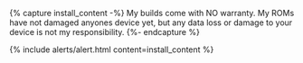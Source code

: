{% capture install_content -%}
My builds come with NO warranty.
My ROMs have not damaged anyones device yet, but any data loss or damage to your device is not my responsibility.
{%- endcapture %}

{% include alerts/alert.html content=install_content %}